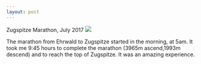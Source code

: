 ```yaml
---
layout: post
---
```

Zugspitze Marathon, July 2017
<img src="/images/ZugspitzeMarathon.png">

The marathon from Ehrwald to Zugspitze started in the morning, at 5am. It took me 9:45 hours 
to complete the marathon (3965m ascend,1993m descend) and to reach the top of Zugspitze. It was an amazing experience.
